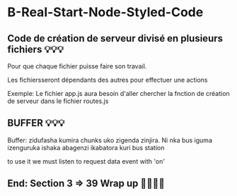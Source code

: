 # B-Real-Start-Node-Styled-Code

## Code de création de serveur divisé en plusieurs fichiers 💡💡💡

Pour que chaque fichier puisse faire son travail. 

Les fichiersseront dépendants des autres pour effectuer une actions

Exemple: Le fichier app.js aura besoin d'aller chercher la fnction 
de création de serveur dans le fichier routes.js

## BUFFER 💡💡💡

Buffer: zidufasha kumira chunks uko zigenda zinjira. 
Ni nka bus iguma izenguruka ishaka abagenzi ikabatora kuri bus station

to use it we must listen to request data event with 'on'



## End: Section 3 => 39 Wrap up 🛫🛫🛫🛫

